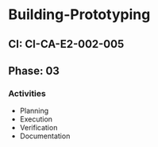 # Building-Prototyping

## CI: CI-CA-E2-002-005
## Phase: 03

### Activities
- Planning
- Execution
- Verification
- Documentation
